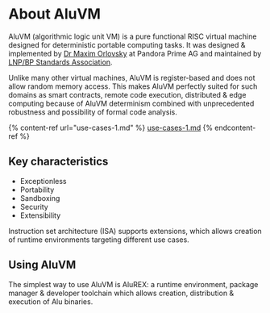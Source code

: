 # About AluVM

AluVM (algorithmic logic unit VM) is a pure functional RISC virtual machine designed for deterministic portable computing tasks. It was designed & implemented by [Dr Maxim Orlovsky](https://dr.orlovsky.ch) at Pandora Prime AG and maintained by [LNP/BP Standards Association](https://lnp-bp.org).

Unlike many other virtual machines, AluVM is register-based and does not allow random memory access. This makes AluVM perfectly suited for such domains as smart contracts, remote code execution, distributed & edge computing because of AluVM determinism combined with unprecedented robustness and possibility of formal code analysis.

{% content-ref url="use-cases-1.md" %}
[use-cases-1.md](use-cases-1.md)
{% endcontent-ref %}

## Key characteristics

* Exceptionless
* Portability
* Sandboxing
* Security
* Extensibility

Instruction set architecture (ISA) supports extensions, which allows creation of runtime environments targeting different use cases.

## Using AluVM

The simplest way to use AluVM is AluREX: a runtime environment, package manager & developer toolchain which allows creation, distribution & execution of Alu binaries.
